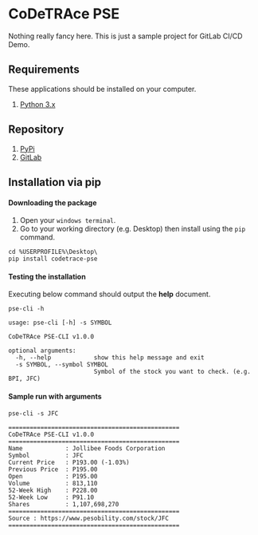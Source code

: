 # CoDeTRAce PSE
Nothing really fancy here. This is just a sample project for GitLab CI/CD Demo.

## Requirements
These applications should be installed on your computer.
1. [Python 3.x](https://www.python.org/downloads/)

## Repository
1. [PyPi](https://pypi.org/project/codetrace-pse)
2. [GitLab](https://gitlab.com/melcdn/codetrace-pse)

## Installation via pip
#### Downloading the package
1. Open your `windows terminal`.
2. Go to your working directory (e.g. Desktop) then install using the `pip` command.
```
cd %USERPROFILE%\Desktop\
pip install codetrace-pse
```
#### Testing the installation
Executing below command should output the **help** document.
```
pse-cli -h

usage: pse-cli [-h] -s SYMBOL

CoDeTRAce PSE-CLI v1.0.0

optional arguments:
  -h, --help            show this help message and exit
  -s SYMBOL, --symbol SYMBOL
                        Symbol of the stock you want to check. (e.g. BPI, JFC)
```
#### Sample run with arguments
```
pse-cli -s JFC

================================================
CoDeTRAce PSE-CLI v1.0.0
================================================
Name            : Jollibee Foods Corporation
Symbol          : JFC
Current Price   : P193.00 (-1.03%)
Previous Price  : P195.00
Open            : P195.00
Volume          : 813,110
52-Week High    : P228.00
52-Week Low     : P91.10
Shares          : 1,107,698,270
================================================
Source : https://www.pesobility.com/stock/JFC
================================================
```